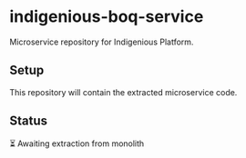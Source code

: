 # indigenious-boq-service

Microservice repository for Indigenious Platform.

## Setup

This repository will contain the extracted microservice code.

## Status

⏳ Awaiting extraction from monolith
